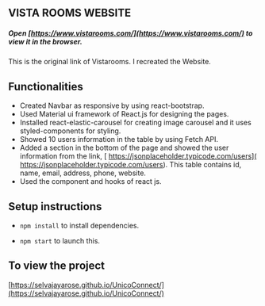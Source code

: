## VISTA ROOMS WEBSITE 

##### Open [https://www.vistarooms.com/](https://www.vistarooms.com/) to view it in the browser.
This is the original link of Vistarooms. I recreated the Website.


## Functionalities

* Created Navbar as responsive by using react-bootstrap.
* Used Material ui framework of React.js for designing the pages.
* Installed react-elastic-carousel for creating image carousel and it uses styled-components for styling.
* Showed 10 users information in the table by using Fetch API.
* Added a section in the bottom of the page and showed the user information from the link, [ https://jsonplaceholder.typicode.com/users]( https://jsonplaceholder.typicode.com/users). This table contains id, name, email, address,
phone, website.
* Used the component and hooks of react js.


## Setup instructions

* `npm install` to install dependencies.

* `npm start` to launch this.

## To view the project
[https://selvajayarose.github.io/UnicoConnect/](https://selvajayarose.github.io/UnicoConnect/)

